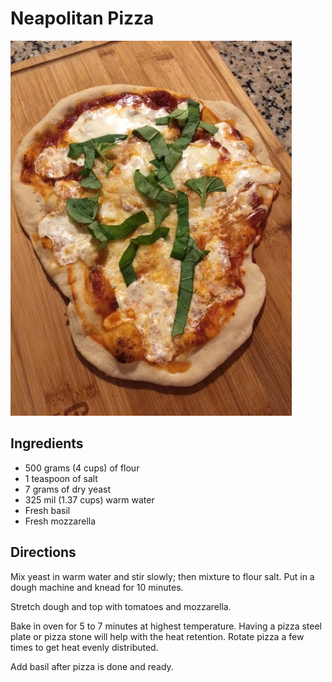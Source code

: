 # Neapolitan Pizza

![pizza](pizza.jpg)

## Ingredients

* 500 grams (4 cups) of flour
* 1 teaspoon of salt
* 7 grams of dry yeast
* 325 mil (1.37 cups) warm water
* Fresh basil
* Fresh mozzarella

## Directions

Mix yeast in warm water and stir slowly; then mixture to flour salt.   Put in a dough machine and knead for 10 minutes.

Stretch dough and top with tomatoes and mozzarella.

Bake in oven for 5 to 7 minutes at highest temperature.  Having a pizza steel plate or pizza stone will help with the heat retention.  Rotate pizza a few times to get heat evenly distributed.

Add basil after pizza is done and ready.
